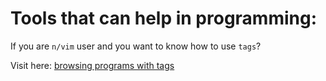 # Tools that can help in programming:

If you are `n/vim` user and you want to know how to use `tags`?

Visit here: [browsing programs with tags](https://vim.fandom.com/wiki/Browsing_programs_with_tags#:~:text=You%20can%20position%20the%20cursor%20over%20the%20tag%20name%20and,list%20in%20a%20new%20window.)
